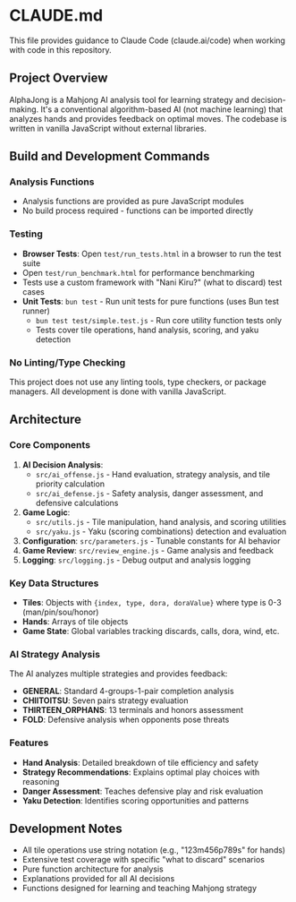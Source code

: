 # CLAUDE.md

This file provides guidance to Claude Code (claude.ai/code) when working with code in this repository.

## Project Overview

AlphaJong is a Mahjong AI analysis tool for learning strategy and decision-making. It's a conventional algorithm-based AI (not machine learning) that analyzes hands and provides feedback on optimal moves. The codebase is written in vanilla JavaScript without external libraries.

## Build and Development Commands

### Analysis Functions
- Analysis functions are provided as pure JavaScript modules
- No build process required - functions can be imported directly

### Testing
- **Browser Tests**: Open `test/run_tests.html` in a browser to run the test suite
- Open `test/run_benchmark.html` for performance benchmarking
- Tests use a custom framework with "Nani Kiru?" (what to discard) test cases
- **Unit Tests**: `bun test` - Run unit tests for pure functions (uses Bun test runner)
  - `bun test test/simple.test.js` - Run core utility function tests only
  - Tests cover tile operations, hand analysis, scoring, and yaku detection

### No Linting/Type Checking
This project does not use any linting tools, type checkers, or package managers. All development is done with vanilla JavaScript.

## Architecture

### Core Components

1. **AI Decision Analysis**:
   - `src/ai_offense.js` - Hand evaluation, strategy analysis, and tile priority calculation
   - `src/ai_defense.js` - Safety analysis, danger assessment, and defensive calculations
2. **Game Logic**: 
   - `src/utils.js` - Tile manipulation, hand analysis, and scoring utilities
   - `src/yaku.js` - Yaku (scoring combinations) detection and evaluation
3. **Configuration**: `src/parameters.js` - Tunable constants for AI behavior
4. **Game Review**: `src/review_engine.js` - Game analysis and feedback
5. **Logging**: `src/logging.js` - Debug output and analysis logging

### Key Data Structures

- **Tiles**: Objects with `{index, type, dora, doraValue}` where type is 0-3 (man/pin/sou/honor)
- **Hands**: Arrays of tile objects
- **Game State**: Global variables tracking discards, calls, dora, wind, etc.

### AI Strategy Analysis

The AI analyzes multiple strategies and provides feedback:
- **GENERAL**: Standard 4-groups-1-pair completion analysis
- **CHIITOITSU**: Seven pairs strategy evaluation
- **THIRTEEN_ORPHANS**: 13 terminals and honors assessment
- **FOLD**: Defensive analysis when opponents pose threats

### Features

- **Hand Analysis**: Detailed breakdown of tile efficiency and safety
- **Strategy Recommendations**: Explains optimal play choices with reasoning
- **Danger Assessment**: Teaches defensive play and risk evaluation
- **Yaku Detection**: Identifies scoring opportunities and patterns

## Development Notes

- All tile operations use string notation (e.g., "123m456p789s" for hands)
- Extensive test coverage with specific "what to discard" scenarios
- Pure function architecture for analysis
- Explanations provided for all AI decisions
- Functions designed for learning and teaching Mahjong strategy